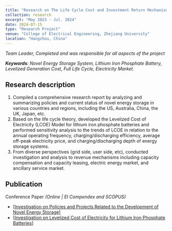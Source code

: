 ```yaml
---
title: "Research on The Life Cycle Cost and Investment Return Mechanisms of Novel Energy Storage Systems"
collection: research
excerpt: "May 2023 - Jul. 2024"
date: 2024-07-15
type: "Research Project"
venue: "College of Electrical Engineering, Zhejiang University"
location: "Hangzhou, China"
---
```


*Team Leader, Completed and was responsible for all aspects of the project*

***Keywords**: Novel Energy Storage System, Lithium Iron Phosphate Battery, Levelized Generation Cost, Full Life Cycle, Electricity Market.*

## Research description
1. Compiled a comprehensive research report by analyzing and summarizing policies and current status of novel energy storage in various countries and regions, including the US, Australia, China, the UK, Japan, etc.
2. Based on the life cycle theory, developed the Levelized Cost of Electricity (LCOE) Model for lithium iron phosphate batteries and performed sensitivity analysis to the trends of LCOE in relation to the annual operating frequency, charging/discharging efficiency, average off-peak electricity price, and charging/discharging depth of energy storage systems.
3. From diverse perspectives (grid side, user side, etc), conducted investigation and analysis to revenue mechanisms including capacity compensation and capacity leasing, electric energy market, and ancillary service market.

## Publication
Conference Paper *(Online | EI Compendex and SCOPUS)*
* [[Investigation on Policies and Projects Related to the Development of Novel Energy Storage]](https://zxzhuys.github.io/publication/Investigation-on-Policies-and-Projects-Related-to-the-Development-of-Novel-Energy-Storage)
* [[Investigation on Levelized Cost of Electricity for Lithium Iron Phosphate Batteries]](https://zxzhuys.github.io/publication/Investigation-on-Levelized-Cost-of-Electricity-for-Lithium-Iron-Phosphate-Batteries)
